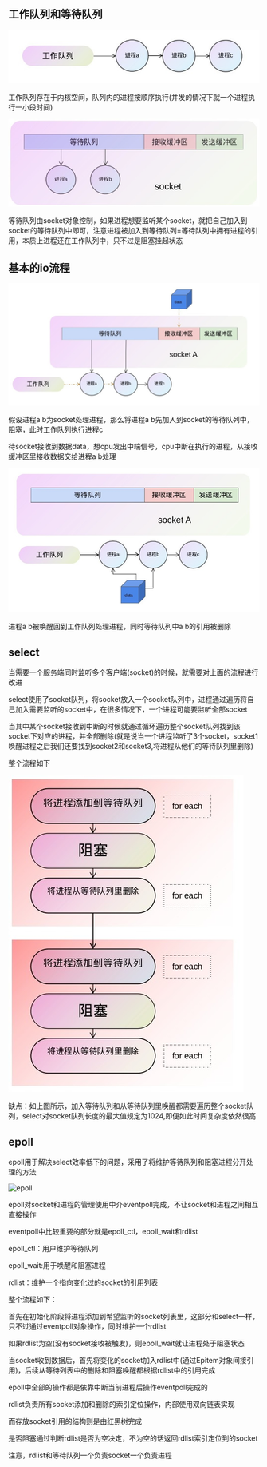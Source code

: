 ## 工作队列和等待队列

![work](https://github.com/einQimiaozi/awesome_java_notebook/blob/main/io%E6%A8%A1%E5%BC%8F/resources/workqueue.jpg)

工作队列存在于内核空间，队列内的进程按顺序执行(并发的情况下就一个进程执行一小段时间)

![wait](https://github.com/einQimiaozi/awesome_java_notebook/blob/main/io%E6%A8%A1%E5%BC%8F/resources/waitqueue.jpg)

等待队列由socket对象控制，如果进程想要监听某个socket，就把自己加入到socket的等待队列中即可，注意进程被加入到等待队列=等待队列中拥有进程的引用，本质上进程还在工作队列中，只不过是阻塞挂起状态

## 基本的io流程

![1](https://github.com/einQimiaozi/awesome_java_notebook/blob/main/io%E6%A8%A1%E5%BC%8F/resources/1.jpg)

假设进程a b为socket处理进程，那么将进程a b先加入到socket的等待队列中，阻塞，此时工作队列执行进程c

待socket接收到数据data，想cpu发出中端信号，cpu中断在执行的进程，从接收缓冲区里接收数据交给进程a b处理

![2](https://github.com/einQimiaozi/awesome_java_notebook/blob/main/io%E6%A8%A1%E5%BC%8F/resources/2.jpg)

进程a b被唤醒回到工作队列处理进程，同时等待队列中a b的引用被删除

## select

当需要一个服务端同时监听多个客户端(socket)的时候，就需要对上面的流程进行改进

select使用了socket队列，将socket放入一个socket队列中，进程通过遍历将自己加入需要监听的socket中，在很多情况下，一个进程可能要监听全部socket

当其中某个socket接收到中断的时候就通过循环遍历整个socket队列找到该socket下对应的进程，并全部删除(就是说当一个进程监听了3个socket，socket1唤醒进程之后我们还要找到socket2和socket3,将进程从他们的等待队列里删除)

整个流程如下

![select](https://github.com/einQimiaozi/awesome_java_notebook/blob/main/io%E6%A8%A1%E5%BC%8F/resources/select.jpg)

缺点：如上图所示，加入等待队列和从等待队列里唤醒都需要遍历整个socket队列，select对socket队列长度的最大值规定为1024,即便如此时间复杂度依然很高

## epoll

epoll用于解决select效率低下的问题，采用了将维护等待队列和阻塞进程分开处理的方法

![epoll](hhttps://github.com/einQimiaozi/awesome_java_notebook/blob/main/io%E6%A8%A1%E5%BC%8F/resources/epoll.jpg)

epoll对socket和进程的管理使用中介eventpoll完成，不让socket和进程之间相互直接操作

eventpoll中比较重要的部分就是epoll_ctl，epoll_wait和rdlist

epoll_ctl：用户维护等待队列

epoll_wait:用于唤醒和阻塞进程

rdlist：维护一个指向变化过的socket的引用列表

整个流程如下：

首先在初始化阶段将进程添加到希望监听的socket列表里，这部分和select一样，只不过通过eventpoll对象操作，同时维护一个rdlist

如果rdlist为空(没有socket接收被触发)，则epoll_wait就让进程处于阻塞状态

当socket收到数据后，首先将变化的socket加入rdlist中(通过Epitem对象间接引用)，后续从等待列表中的删除和阻塞唤醒都根据rdlist中的引用完成

epoll中全部的操作都是依靠中断当前进程后操作eventpoll完成的

rdlist负责所有socket添加和删除的索引定位操作，内部使用双向链表实现

而存放socket引用的结构则是由红黑树完成

是否阻塞通过判断rdlist是否为空决定，不为空的话返回rdlist索引定位到的socket

注意，rdlist和等待队列一个负责socket一个负责进程



